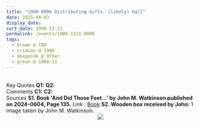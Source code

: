 ```yaml
---
title: "1900-0000 Distributing Gifts, (likely) Hall"
date: 2025-04-03
display_date: 
sort_date: 1900-11-21
permalink: /events/1900-1121-0000
tags:
  - brown @ TBD
  - crimson @ 1900
  - deeppink @ Other
  - green @ 1900-11
---
```


<br>

<wave-list>
  <list-title color="DarkSeaGreen" width="55">Key Quotes</list-title>
  <list-item color="BlanchedAlmond" width="280"><b>Q1:</b> <i></i></list-item>
  <list-item color="Lavender" width="280"><b>Q2:</b> <i></i></list-item>
</wave-list>

<br>

<wave-list>
  <list-title color="DarkSeaGreen" width="55">Comments</list-title>
  <list-item color="BlanchedAlmond" width="280"><b>C1:</b> <i></i></list-item>
  <list-item color="Lavender" width="280"><b>C2:</b> <i></i></list-item>
</wave-list>

<br>

<wave-list>
  <list-title color="DarkSeaGreen" width="40">Sources</list-title>
  <list-item color="BlanchedAlmond"  width="280"><b>S1. Book 'And Did Those Feet...' by John M. Watkinson published on 2024-0604, Page 135.</b> Link : <a href="https://www.amazon.com/Did-Those-Feet-J-Watkinson-ebook/dp/B0D674N5QV">Book</a></list-item>
    <list-item color="BlanchedAlmond"  width="280"><b>S2. Wooden box received by John:</b> 1 image taken by John M. Watkinson.</list-item>
</wave-list>

<div style="text-align: center"><img src="https://pub-bcc3cbe9b1e94ba1ac28915f7a3900fa.r2.dev/2025-0323_Image_of_the_Wooden_Carved_Box_gifted_by_Shri_Mataji_to_John_(painted_gold_by_John_in_recent_years_photo_credit_John_Watkinson).jpg" /></div>